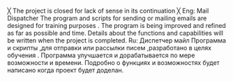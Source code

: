 ╳ The project is closed for lack of sense in its continuation ╳
Eng:
Mail Dispatcher
The program and scripts for sending or mailing emails are designed for training purposes .
The program is being improved and refined as far as possible and time.
Details about the functions and capabilities will be written when the project is completed.
Ru:
Диспетчер майл
Программа и скрипты ,для отправки или рассылки писем ,разработано в целях обучения .
Программа улучшается и дорабатывается по мере возможности и времени.
Подробно о функциях и возможностях будет написано когда проект будет доделан.
